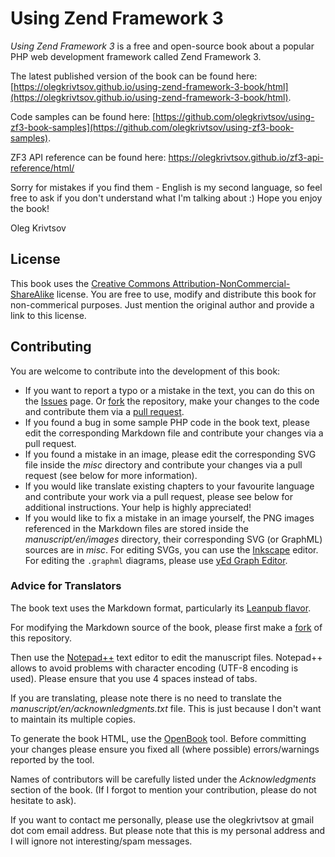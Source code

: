 # Using Zend Framework 3

*Using Zend Framework 3* is a free and open-source book about a popular PHP web development framework called
Zend Framework 3.

The latest published version of the book can be found here: 
[https://olegkrivtsov.github.io/using-zend-framework-3-book/html](https://olegkrivtsov.github.io/using-zend-framework-3-book/html).

Code samples can be found here: 
[https://github.com/olegkrivtsov/using-zf3-book-samples](https://github.com/olegkrivtsov/using-zf3-book-samples).

ZF3 API reference can be found here: https://olegkrivtsov.github.io/zf3-api-reference/html/

Sorry for mistakes if you find them - English is my second language, so feel free to ask if you don't understand what I'm talking about :) Hope you enjoy the book!

Oleg Krivtsov

## License

This book uses the [Creative Commons Attribution-NonCommercial-ShareAlike](https://creativecommons.org/licenses/by-nc-sa/4.0/) license.
You are free to use, modify and distribute this book for non-commerical purposes. Just mention the original author and provide a link
to this license.

## Contributing

You are welcome to contribute into the development of this book:

  * If you want to report a typo or a mistake in the text, you can do this on the [Issues](https://github.com/olegkrivtsov/using-zend-framework-3-book/issues) page. 
    Or [fork](https://help.github.com/articles/fork-a-repo/) the repository, make your changes to the code and contribute them via a [pull request](https://help.github.com/articles/about-pull-requests/). 
  * If you found a bug in some sample PHP code in the book text, please edit the corresponding Markdown file and contribute your changes via a pull request. 
  * If you found a mistake in an image, please edit the corresponding SVG file inside the *misc* directory and contribute your changes via a pull request (see below for more information).
  * If you would like translate existing chapters to your favourite language and contribute your work via a pull request, please see below for additional instructions. Your help is highly appreciated!
  * If you would like to fix a mistake in an image yourself, the PNG images referenced in the Markdown files are stored inside the *manuscript/en/images* directory, their corresponding SVG (or GraphML) sources are in *misc*. For editing SVGs, you can use the [Inkscape](https://inkscape.org/ru/download/) editor. For editing the `.graphml` diagrams, please use [yEd Graph Editor](https://www.yworks.com/products/yed).

### Advice for Translators
  
The book text uses the Markdown format, particularly its [Leanpub flavor](https://leanpub.com/help/manual). 
  
For modifying the Markdown source of the book, please first make a [fork](https://help.github.com/articles/fork-a-repo/) of this repository. 

Then use the [Notepad++](https://notepad-plus-plus.org/) text editor to edit the manuscript files. Notepad++ allows
to avoid problems with character encoding (UTF-8 encoding is used). Please ensure that you use 4 spaces instead of tabs.  

If you are translating, please note there is no need to translate the *manuscript/en/acknownledgments.txt* file. This is just because I don't want to maintain its multiple copies.

To generate the book HTML, use the [OpenBook](https://github.com/olegkrivtsov/openbook) tool. Before committing your changes please ensure you fixed all (where possible) errors/warnings reported by the tool.

Names of contributors will be carefully listed under the *Acknowledgments* section of the book. (If I forgot to mention your contribution, please do not hesitate to ask).

If you want to contact me personally, please use the olegkrivtsov at gmail dot com email address. But please note that this is my personal address and I will ignore not interesting/spam messages.

